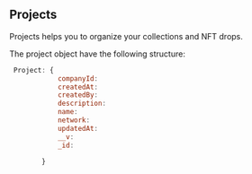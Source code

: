## Projects

Projects helps you to organize your collections and NFT drops. 


The project object have the following structure:

```javascript
 Project: {
            companyId:  
            createdAt:  
            createdBy: 
            description:
            name:
            network:
            updatedAt: 
            __v:
            _id:
            
        }
```

